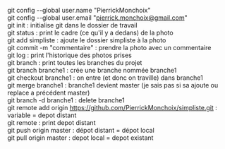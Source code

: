 git config --global user.name "PierrickMonchoix"  
git config --global user.email "pierrick.monchoix@gmail.com"  
git init : initialise git dans le dossier de travail  
git status : print le cadre (ce qu'il y a dedans) de la photo  
git add simpliste : ajoute le dossier simpliste à  la photo  
git commit -m "commentaire" : prendre la photo avec un commentaire  
git log : print l'historique des photos prises  
git branch : print toutes les branches du projet  
git branch branche1 : crée une branche nommée branche1  
git checkout branche1 : on entre (et donc on traville) dans branche1  
git merge branche1 : branche1 devient master (je sais pas si sa ajoute ou replace a précédent master)  
git branch -d branche1 : delete branche1  
git remote add origin https://github.com/PierrickMonchoix/simpliste.git : variable <origin> = depot distant  
git remote : print depot distant  
git push origin master : dépot distant = dépot local  
git pull origin master : depot local = depot existant  
